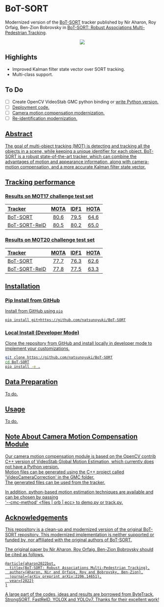 # BoT-SORT
Modernized version of the [BoT-SORT](https://github.com/NirAharon/BoT-SORT) tracker published by Nir Aharon, Roy Orfaig, Ben-Zion Bobrovsky in [BoT-SORT: Robust Associations Multi-Pedestrian Tracking](https://arxiv.org/abs/2206.14651).

<p align="center"><img src="assets/Results_Bubbles.png"/></p>

## Highlights 
- Improved Kalman filter state vector over SORT tracking.
- Multi-class support.

## To Do
- [ ] Create OpenCV VideoStab GMC python binding or <u>write Python version<u>.
- [ ] Deployment code.
- [ ] Camera motion compensation modernization.
- [ ] Re-identification modernization.

## Abstract
The goal of multi-object tracking (MOT) is detecting and tracking all the objects in a scene, while keeping a unique identifier for each object. BoT-SORT is a robust state-of-the-art tracker, which can combine the advantages of motion and appearance information, along with camera-motion compensation, and a more accurate Kalman filter state vector. 

## Tracking performance
### Results on MOT17 challenge test set
| Tracker       |  MOTA |  IDF1  |  HOTA  |
|:--------------|:-------:|:------:|:------:|
| BoT-SORT      |  80.6   |  79.5  |  64.6  |
| BoT-SORT-ReID |  80.5   |  80.2  |  65.0  |

### Results on MOT20 challenge test set
| Tracker       | MOTA   | IDF1 | HOTA |
|:--------------|:-------:|:------:|:------:|
|BoT-SORT       | 77.7   | 76.3 | 62.6 | 
|BoT-SORT-ReID  | 77.8   | 77.5 | 63.3 | 


## Installation
### Pip Install from GitHub
Install from [GitHub](https://github.com/natsunoyuki/BoT-SORT) using `pip`

```bash
pip install git+https://github.com/natsunoyuki/BoT-SORT
```

### Local Install (Developer Mode)
Clone the repository from [GitHub](https://github.com/natsunoyuki/BoT-SORT) and install locally in developer mode to implement your customizations.

```bash
git clone https://github.com/natsunoyuki/BoT-SORT
cd BoT-SORT
pip install -e .
```

## Data Preparation
To do.

## Usage
To do.

## Note About Camera Motion Compensation Module
Our camera motion compensation module is based on the OpenCV contrib C++ version of VideoStab Global Motion Estimation, 
which currently does not have a Python version. <br>
Motion files can be generated using the C++ project called 'VideoCameraCorrection' in the GMC folder. <br> 
The generated files can be used from the tracker. <br>

In addition, python-based motion estimation techniques are available and can be chosen by passing <br> 
'--cmc-method' <files | orb | ecc> to demo.py or track.py. 

## Acknowledgements
This repository is a clean-up and modernized version of the original [BoT-SORT](https://github.com/NirAharon/BoT-SORT) repository. This modernized implementation is neither supported or funded by, nor affiliated with the original authors of [BoT-SORT](https://github.com/NirAharon/BoT-SORT).

The original paper by Nir Aharon, Roy Orfaig, Ben-Zion Bobrovsky should be cited as follows.
```
@article{aharon2022bot,
  title={BoT-SORT: Robust Associations Multi-Pedestrian Tracking},
  author={Aharon, Nir and Orfaig, Roy and Bobrovsky, Ben-Zion},
  journal={arXiv preprint arXiv:2206.14651},
  year={2022}
}
```

A large part of the codes, ideas and results are borrowed from 
[ByteTrack](https://github.com/ifzhang/ByteTrack), 
[StrongSORT](https://github.com/dyhBUPT/StrongSORT),
[FastReID](https://github.com/JDAI-CV/fast-reid),
[YOLOX](https://github.com/Megvii-BaseDetection/YOLOX) and
[YOLOv7](https://github.com/wongkinyiu/yolov7). 
Thanks for their excellent work!
